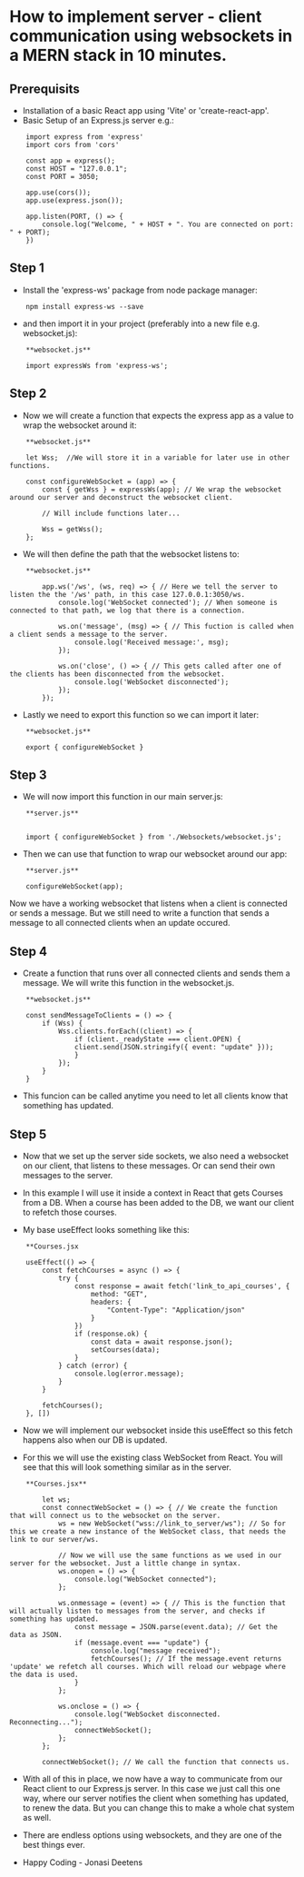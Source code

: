 <!-- title: DevArticle -->
# How to implement server - client communication using **websockets** in a MERN stack in 10 minutes.
## Prerequisits

- Installation of a basic React app using 'Vite' or 'create-react-app'.
- Basic Setup of an Express.js server e.g.:

```
    import express from 'express'
    import cors from 'cors'

    const app = express();
    const HOST = "127.0.0.1";
    const PORT = 3050;

    app.use(cors());
    app.use(express.json());

    app.listen(PORT, () => {
        console.log("Welcome, " + HOST + ". You are connected on port: " + PORT);
    })
```

## Step 1

- Install the 'express-ws' package from node package manager:

```
    npm install express-ws --save
```

- and then import it in your project (preferably into a new file e.g. websocket.js):

```
    **websocket.js**

    import expressWs from 'express-ws';
```

## Step 2

- Now we will create a function that expects the express app as a value to wrap the websocket around it:

```
    **websocket.js**

    let Wss;  //We will store it in a variable for later use in other functions.

    const configureWebSocket = (app) => {
        const { getWss } = expressWs(app); // We wrap the websocket around our server and deconstruct the websocket client.

        // Will include functions later...
    
        Wss = getWss();
    };
```

- We will then define the path that the websocket listens to:

```
    **websocket.js**

        app.ws('/ws', (ws, req) => { // Here we tell the server to listen the the '/ws' path, in this case 127.0.0.1:3050/ws.
            console.log('WebSocket connected'); // When someone is connected to that path, we log that there is a connection.
        
            ws.on('message', (msg) => { // This fuction is called when a client sends a message to the server.
                console.log('Received message:', msg);
            });
        
            ws.on('close', () => { // This gets called after one of the clients has been disconnected from the websocket.
                console.log('WebSocket disconnected');
            });
        });
```

- Lastly we need to export this function so we can import it later:

```
    **websocket.js**

    export { configureWebSocket }
```

## Step 3

- We will now import this function in our main server.js:

```
    **server.js**


    import { configureWebSocket } from './Websockets/websocket.js';
```

- Then we can use that function to wrap our websocket around our app:

```
    **server.js**
    
    configureWebSocket(app);
```

Now we have a working websocket that listens when a client is connected or sends a message.
But we still need to write a function that sends a message to all connected clients when an update occured.

## Step 4

- Create a function that runs over all connected clients and sends them a message. We will write this function in the websocket.js.

```
    **websocket.js**

    const sendMessageToClients = () => {
        if (Wss) {
            Wss.clients.forEach((client) => {
                if (client._readyState === client.OPEN) {
                client.send(JSON.stringify({ event: "update" }));
                }
            });
        }
    }
```

- This funcion can be called anytime you need to let all clients know that something has updated.

## Step 5

- Now that we set up the server side sockets, we also need a websocket on our client, that listens to these messages. Or can send their own messages to the server.

- In this example I will use it inside a context in React that gets Courses from a DB. When a course has been added to the DB, we want our client to refetch those courses.

- My base useEffect looks something like this:

```
    **Courses.jsx

    useEffect(() => {
        const fetchCourses = async () => {
            try {
                const response = await fetch('link_to_api_courses', {
                    method: "GET",
                    headers: {
                        "Content-Type": "Application/json"
                    }
                })
                if (response.ok) {
                    const data = await response.json();
                    setCourses(data);
                }
            } catch (error) {
                console.log(error.message);
            }
        }

        fetchCourses();
    }, [])
```

- Now we will implement our websocket inside this useEffect so this fetch happens also when our DB is updated.

- For this we will use the existing class WebSocket from React. You will see that this will look something similar as in the server.

```
    **Courses.jsx**

        let ws;
        const connectWebSocket = () => { // We create the function that will connect us to the websocket on the server.
            ws = new WebSocket("wss://link_to_server/ws"); // So for this we create a new instance of the WebSocket class, that needs the link to our server/ws.
            
            // Now we will use the same functions as we used in our server for the websocket. Just a little change in syntax.
            ws.onopen = () => {
                console.log("WebSocket connected");
            };

            ws.onmessage = (event) => { // This is the function that will actually listen to messages from the server, and checks if something has updated.
                const message = JSON.parse(event.data); // Get the data as JSON.
                if (message.event === "update") { 
                    console.log("message received");
                    fetchCourses(); // If the message.event returns 'update' we refetch all courses. Which will reload our webpage where the data is used.
                }
            };

            ws.onclose = () => {
                console.log("WebSocket disconnected. Reconnecting...");
                connectWebSocket(); 
            };
        };

        connectWebSocket(); // We call the function that connects us.
```

- With all of this in place, we now have a way to communicate from our React client to our Express.js server. In this case we just call this one way, where our server notifies the client when something has updated, to renew the data. But you can change this to make a whole chat system as well.

- There are endless options using websockets, and they are one of the best things ever.

- Happy Coding - Jonasi Deetens

